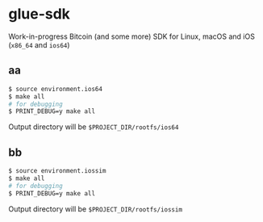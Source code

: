# glue-sdk
Work-in-progress Bitcoin (and some more) SDK for Linux, macOS and iOS (`x86_64` and `ios64`)

## aa
```sh
$ source environment.ios64
$ make all
# for debugging
$ PRINT_DEBUG=y make all
```
Output directory will be `$PROJECT_DIR/rootfs/ios64`

## bb
```sh
$ source environment.iossim
$ make all
# for debugging
$ PRINT_DEBUG=y make all
```
Output directory will be `$PROJECT_DIR/rootfs/iossim`
